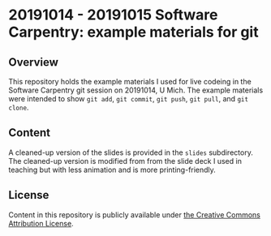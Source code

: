 # 20191014 - 20191015 Software Carpentry: example materials for git

## Overview

This repository holds the example materials I used for live codeing in the Software Carpentry git session on 20191014, U Mich. The example materials were intended to show `git add`, `git commit`, `git push`, `git pull`, and `git clone`.

## Content

A cleaned-up version of the slides is provided in the `slides` subdirectory. The cleaned-up version is modified from from the slide deck I used in teaching but with less animation and is more printing-friendly.

## License

Content in this repository is publicly available under [the Creative Commons Attribution License](https://creativecommons.org/licenses/by/4.0/).

